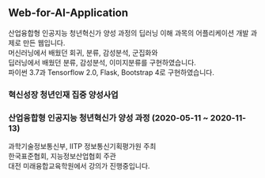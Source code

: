 ## Web-for-AI-Application

산업융합형 인공지능 청년혁신가 양성 과정의 딥러닝 이해 과목의
어플리케이션 개발 과제로 만든 웹입니다.<br>
머신러닝에서 배웠던 회귀, 분류, 감성분석, 군집화와<br> 
딥러닝에서 배웠던 분류, 감성분석, 이미지분류를 구현하였습니다.<br>
파이썬 3.7과 Tensorflow 2.0, Flask, Bootstrap 4로 구현하였습니다.

### 혁신성장 청년인재 집중 양성사업
### 산업융합형 인공지능 청년혁신가 양성 과정 (2020-05-11 ~ 2020-11-13)

과학기술정보통신부, IITP 정보통신기획평가원 주최<br>
한국표준협회, 지능정보산업협회 주관 <br>
대전 미래융합교육학원에서 강의가 진행중입니다.
